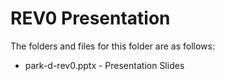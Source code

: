 # REV0 Presentation

The folders and files for this folder are as follows:

- park-d-rev0.pptx - Presentation Slides